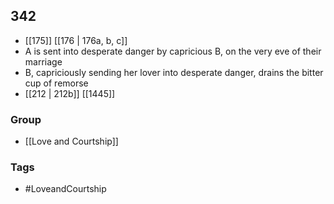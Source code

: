 ## 342
- [[175]] [[176 | 176a, b, c]] 
- A is sent into desperate danger by capricious B, on the very eve of their marriage
- B, capriciously sending her lover into desperate danger, drains the bitter cup of remorse
- [[212 | 212b]] [[1445]] 


### Group
- [[Love and Courtship]]

### Tags
- #LoveandCourtship

